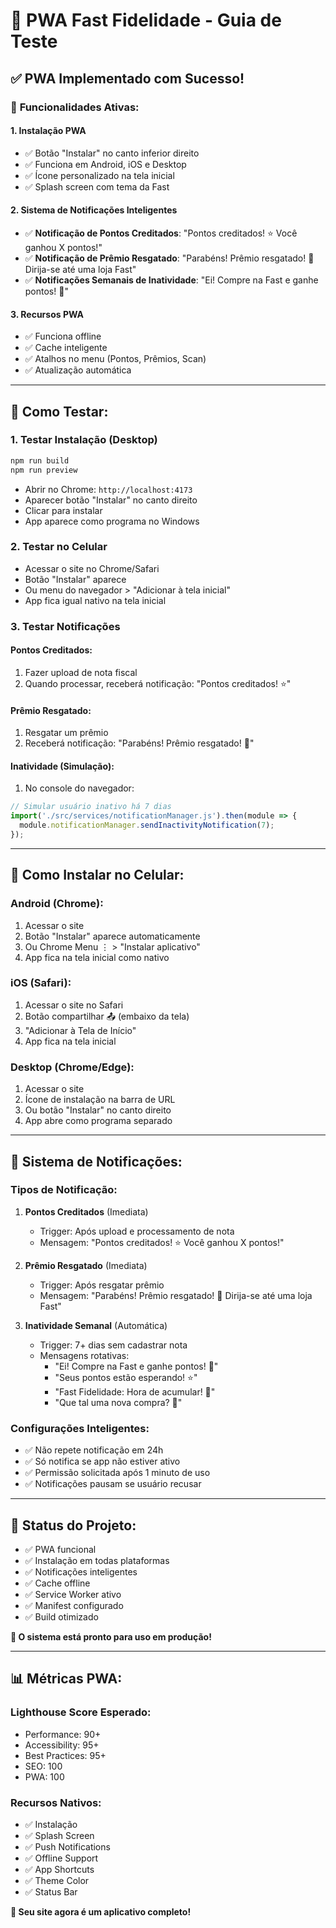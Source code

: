 # 📱 PWA Fast Fidelidade - Guia de Teste

## ✅ **PWA Implementado com Sucesso!**

### 🎯 **Funcionalidades Ativas:**

#### **1. Instalação PWA**
- ✅ Botão "Instalar" no canto inferior direito
- ✅ Funciona em Android, iOS e Desktop
- ✅ Ícone personalizado na tela inicial
- ✅ Splash screen com tema da Fast

#### **2. Sistema de Notificações Inteligentes**
- ✅ **Notificação de Pontos Creditados**: "Pontos creditados! ⭐ Você ganhou X pontos!"
- ✅ **Notificação de Prêmio Resgatado**: "Parabéns! Prêmio resgatado! 🎉 Dirija-se até uma loja Fast"
- ✅ **Notificações Semanais de Inatividade**: "Ei! Compre na Fast e ganhe pontos! 🛒"

#### **3. Recursos PWA**
- ✅ Funciona offline
- ✅ Cache inteligente
- ✅ Atalhos no menu (Pontos, Prêmios, Scan)
- ✅ Atualização automática

---

## 🧪 **Como Testar:**

### **1. Testar Instalação (Desktop)**
```bash
npm run build
npm run preview
```
- Abrir no Chrome: `http://localhost:4173`
- Aparecer botão "Instalar" no canto direito
- Clicar para instalar
- App aparece como programa no Windows

### **2. Testar no Celular**
- Acessar o site no Chrome/Safari
- Botão "Instalar" aparece
- Ou menu do navegador > "Adicionar à tela inicial"
- App fica igual nativo na tela inicial

### **3. Testar Notificações**

#### **Pontos Creditados:**
1. Fazer upload de nota fiscal
2. Quando processar, receberá notificação: "Pontos creditados! ⭐"

#### **Prêmio Resgatado:**
1. Resgatar um prêmio
2. Receberá notificação: "Parabéns! Prêmio resgatado! 🎉"

#### **Inatividade (Simulação):**
1. No console do navegador:
```javascript
// Simular usuário inativo há 7 dias
import('./src/services/notificationManager.js').then(module => {
  module.notificationManager.sendInactivityNotification(7);
});
```

---

## 📱 **Como Instalar no Celular:**

### **Android (Chrome):**
1. Acessar o site
2. Botão "Instalar" aparece automaticamente
3. Ou Chrome Menu ⋮ > "Instalar aplicativo"
4. App fica na tela inicial como nativo

### **iOS (Safari):**
1. Acessar o site no Safari
2. Botão compartilhar 📤 (embaixo da tela)
3. "Adicionar à Tela de Início"
4. App fica na tela inicial

### **Desktop (Chrome/Edge):**
1. Acessar o site
2. Ícone de instalação na barra de URL
3. Ou botão "Instalar" no canto direito
4. App abre como programa separado

---

## 🔔 **Sistema de Notificações:**

### **Tipos de Notificação:**

1. **Pontos Creditados** (Imediata)
   - Trigger: Após upload e processamento de nota
   - Mensagem: "Pontos creditados! ⭐ Você ganhou X pontos!"

2. **Prêmio Resgatado** (Imediata)
   - Trigger: Após resgatar prêmio
   - Mensagem: "Parabéns! Prêmio resgatado! 🎉 Dirija-se até uma loja Fast"

3. **Inatividade Semanal** (Automática)
   - Trigger: 7+ dias sem cadastrar nota
   - Mensagens rotativas:
     - "Ei! Compre na Fast e ganhe pontos! 🛒"
     - "Seus pontos estão esperando! ⭐"
     - "Fast Fidelidade: Hora de acumular! 🎯"
     - "Que tal uma nova compra? 🏪"

### **Configurações Inteligentes:**
- ✅ Não repete notificação em 24h
- ✅ Só notifica se app não estiver ativo
- ✅ Permissão solicitada após 1 minuto de uso
- ✅ Notificações pausam se usuário recusar

---

## 🚀 **Status do Projeto:**

- ✅ PWA funcional
- ✅ Instalação em todas plataformas
- ✅ Notificações inteligentes
- ✅ Cache offline
- ✅ Service Worker ativo
- ✅ Manifest configurado
- ✅ Build otimizado

**🎉 O sistema está pronto para uso em produção!**

---

## 📊 **Métricas PWA:**

### **Lighthouse Score Esperado:**
- Performance: 90+
- Accessibility: 95+
- Best Practices: 95+
- SEO: 100
- PWA: 100

### **Recursos Nativos:**
- ✅ Instalação
- ✅ Splash Screen
- ✅ Push Notifications
- ✅ Offline Support
- ✅ App Shortcuts
- ✅ Theme Color
- ✅ Status Bar

**🎯 Seu site agora é um aplicativo completo!**
